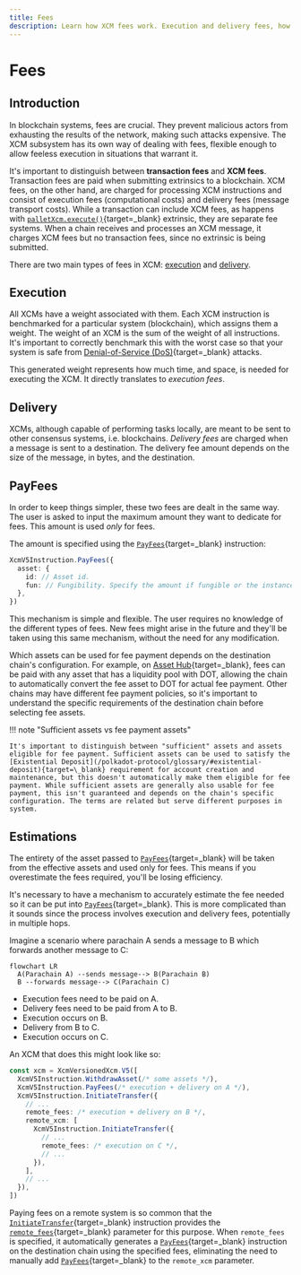 ```yaml
---
title: Fees
description: Learn how XCM fees work. Execution and delivery fees, how to estimate and pay them across chains, and which assets can be used for fee payment.
---
```


# Fees

## Introduction

In blockchain systems, fees are crucial. They prevent malicious actors from exhausting the results of the network, making such attacks expensive. The XCM subsystem has its own way of dealing with fees, flexible enough to allow feeless execution in situations that warrant it.

It's important to distinguish between **transaction fees** and **XCM fees**. Transaction fees are paid when submitting extrinsics to a blockchain. XCM fees, on the other hand, are charged for processing XCM instructions and consist of execution fees (computational costs) and delivery fees (message transport costs). While a transaction can include XCM fees, as happens with [`palletXcm.execute()`](https://paritytech.github.io/polkadot-sdk/master/pallet_xcm/pallet/struct.Pallet.html#method.execute){target=\_blank} extrinsic, they are separate fee systems. When a chain receives and processes an XCM message, it charges XCM fees but no transaction fees, since no extrinsic is being submitted.

There are two main types of fees in XCM: [execution](#execution) and [delivery](#delivery).

## Execution

All XCMs have a weight associated with them. Each XCM instruction is benchmarked for a particular system (blockchain), which assigns them a weight. The weight of an XCM is the sum of the weight of all instructions. It's important to correctly benchmark this with the worst case so that your system is safe from [Denial-of-Service (DoS)](https://en.wikipedia.org/wiki/Denial-of-service_attack){target=\_blank} attacks.

This generated weight represents how much time, and space, is needed for executing the XCM. It directly translates to _execution fees_.

## Delivery

XCMs, although capable of performing tasks locally, are meant to be sent to other consensus systems, i.e. blockchains.
_Delivery fees_ are charged when a message is sent to a destination. The delivery fee amount depends on the size of the message, in bytes, and the destination.

## PayFees

In order to keep things simpler, these two fees are dealt in the same way. The user is asked to input the maximum amount they want to dedicate for fees. This amount is used _only_ for fees.

The amount is specified using the [`PayFees`](https://paritytech.github.io/polkadot-sdk/master/staging_xcm/v5/opaque/type.Instruction.html#variant.PayFees){target=\_blank} instruction:

```typescript
XcmV5Instruction.PayFees({
  asset: {
    id: // Asset id.
    fun: // Fungibility. Specify the amount if fungible or the instance if NFT.
  },
})
```

This mechanism is simple and flexible. The user requires no knowledge of the different types of fees. New fees might arise in the future and they'll be taken using this same mechanism, without the need for any modification.

Which assets can be used for fee payment depends on the destination chain's configuration. For example, on [Asset Hub](/polkadot-protocol/architecture/system-chains/asset-hub/){target=\_blank}, fees can be paid with any asset that has a liquidity pool with DOT, allowing the chain to automatically convert the fee asset to DOT for actual fee payment. Other chains may have different fee payment policies, so it's important to understand the specific requirements of the destination chain before selecting fee assets.

!!! note "Sufficient assets vs fee payment assets"

    It's important to distinguish between "sufficient" assets and assets eligible for fee payment. Sufficient assets can be used to satisfy the [Existential Deposit](/polkadot-protocol/glossary/#existential-deposit){target=\_blank} requirement for account creation and maintenance, but this doesn't automatically make them eligible for fee payment. While sufficient assets are generally also usable for fee payment, this isn't guaranteed and depends on the chain's specific configuration. The terms are related but serve different purposes in system.

## Estimations

The entirety of the asset passed to [`PayFees`](https://paritytech.github.io/polkadot-sdk/master/staging_xcm/v5/opaque/type.Instruction.html#variant.PayFees){target=\_blank} will be taken from the effective assets and used only for fees. This means if you overestimate the fees required, you'll be losing efficiency.

It's necessary to have a mechanism to accurately estimate the fee needed so it can be put into [`PayFees`](https://paritytech.github.io/polkadot-sdk/master/staging_xcm/v5/opaque/type.Instruction.html#variant.PayFees){target=\_blank}. This is more complicated than it sounds since the process involves execution and delivery fees, potentially in multiple hops.

Imagine a scenario where parachain A sends a message to B which forwards another message to C:

``` mermaid
flowchart LR
  A(Parachain A) --sends message--> B(Parachain B)
  B --forwards message--> C(Parachain C)
```

- Execution fees need to be paid on A.
- Delivery fees need to be paid from A to B.
- Execution occurs on B.
- Delivery from B to C.
- Execution occurs on C.

An XCM that does this might look like so:

```typescript
const xcm = XcmVersionedXcm.V5([
  XcmV5Instruction.WithdrawAsset(/* some assets */),
  XcmV5Instruction.PayFees(/* execution + delivery on A */),
  XcmV5Instruction.InitiateTransfer({
    // ...
    remote_fees: /* execution + delivery on B */,
    remote_xcm: [
      XcmV5Instruction.InitiateTransfer({
        // ...
        remote_fees: /* execution on C */,
        // ...
      }),
    ],
    // ...
  }),
])
```

Paying fees on a remote system is so common that the [`InitiateTransfer`](https://paritytech.github.io/polkadot-sdk/master/staging_xcm/v5/opaque/type.Instruction.html#variant.InitiateTransfer){target=\_blank} instruction provides the [`remote_fees`](https://paritytech.github.io/polkadot-sdk/master/staging_xcm/v5/enum.Instruction.html#variant.InitiateTransfer.field.remote_fees){target=\_blank} parameter for this purpose. When `remote_fees` is specified, it automatically generates a [`PayFees`](https://paritytech.github.io/polkadot-sdk/master/staging_xcm/v5/opaque/type.Instruction.html#variant.PayFees){target=\_blank} instruction on the destination chain using the specified fees, eliminating the need to manually add [`PayFees`](https://paritytech.github.io/polkadot-sdk/master/staging_xcm/v5/opaque/type.Instruction.html#variant.PayFees){target=\_blank} to the `remote_xcm` parameter.